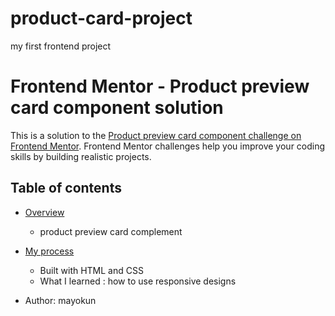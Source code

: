 # product-card-project
my first frontend project
# Frontend Mentor - Product preview card component solution

This is a solution to the [Product preview card component challenge on Frontend Mentor](https://www.frontendmentor.io/challenges/product-preview-card-component-GO7UmttRfa). Frontend Mentor challenges help you improve your coding skills by building realistic projects. 

## Table of contents

- [Overview](#overview)
  - product preview card complement
  

- [My process](#my-process)
  - Built with HTML and CSS
  - What I learned : how to use responsive designs
 - Author: mayokun
